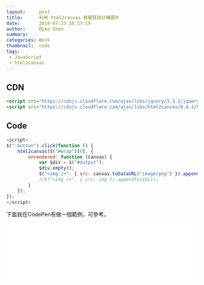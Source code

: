 ```yaml
---
layout:     post
title:      利用 html2canvas 將網頁部分轉圖片
date:       2018-07-23 10:37:19
author:     Mike Chen
summary:    
categories: Work
thumbnail:  code
tags:
 - JavaScript
 - html2canvas
---
```




## CDN

```html
<script src="https://cdnjs.cloudflare.com/ajax/libs/jquery/3.3.1/jquery.min.js"></script>
<script src="https://cdnjs.cloudflare.com/ajax/libs/html2canvas/0.4.1/html2canvas.min.js"></script>
```



## Code

```javascript
<script>
$(":button").click(function () {
    html2canvas($("#wrap")[0], {
        onrendered: function (canvas) {
            var $div = $("#output");
            $div.empty();
            $("<img />", { src: canvas.toDataURL("image/png") }).appendTo($div);
            //$("<img />", { src: img }).appendTo($div);
        }
    });
});
</script>
```


下面我在CodePen有做一個範例，可參考。

<div class="iframe-rwd">
    <iframe scrolling='no' title='html2canvas' src='//codepen.io/mikechen2017/embed/LBWzoe/?height=265&theme-id=0&default-tab=html,result&embed-version=2' frameborder='no' allowtransparency='true' allowfullscreen='true' style='width: 100%;'>See the Pen <a href='https://codepen.io/mikechen2017/pen/LBWzoe/'>html2canvas</a> by Mike Chen (<a href='https://codepen.io/mikechen2017'>@mikechen2017</a>) on <a href='https://codepen.io'>CodePen</a>.
</iframe>
</div>
